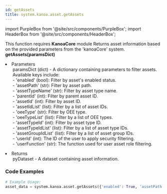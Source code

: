 ```yaml
---
id: getAssets
title: system.kanoa.asset.getAssets
---
```


import PurpleBox from '@site/src/components/PurpleBox';
import HeaderBox from '@site/src/components/HeaderBox';

<PurpleBox>This function requires <b>KanoaCore</b> module</PurpleBox>
<HeaderBox header="Description">Returns asset information based on the provided parameters from the 'kanoaCore' system.</HeaderBox>
<HeaderBox header="Syntax">
    <b>getAssets(paramsDict)</b>
    <li> Parameters <br />
        <ul>paramsDict (dict) - A dictionary containing parameters to filter assets. Available keys include:<br />
            - 'enabled' (bool): Filter by asset's enabled status.<br />
            - 'assetPath' (str): Filter by asset path.<br />
            - 'assetTypeName' (str): Filter by asset type name.<br />
            - 'parentId' (int): Filter by parent asset ID.<br />
            - 'assetId' (int): Filter by asset ID.<br />
            - 'assetIdList' (list): Filter by a list of asset IDs.<br />
            - 'oeeType' (str): Filter by OEE type.<br />
            - 'oeeTypeList' (list): Filter by a list of OEE types.<br />
            - 'assetTypeId' (int): Filter by asset type ID.<br />
            - 'assetTypeIdList' (list): Filter by a list of asset type IDs.<br />
            - 'assetGroupIdList' (list): Filter by a list of asset group IDs.<br />
            - 'userId' (int): The ID of the user to apply security filtering.<br />
            - 'userFunction' (str): The function used for user asset role filtering.<br />
        </ul>
    </li>
    <li> Returns <br />
        <ul>pyDataset - A dataset containing asset information.</ul>
    </li>
</HeaderBox>

### Code Examples

```python
# Example Usage:
asset_data = system.kanoa.asset.getAssets({'enabled': True, 'assetPath': 'Kanoa Industries%', 'assetId': 1})



